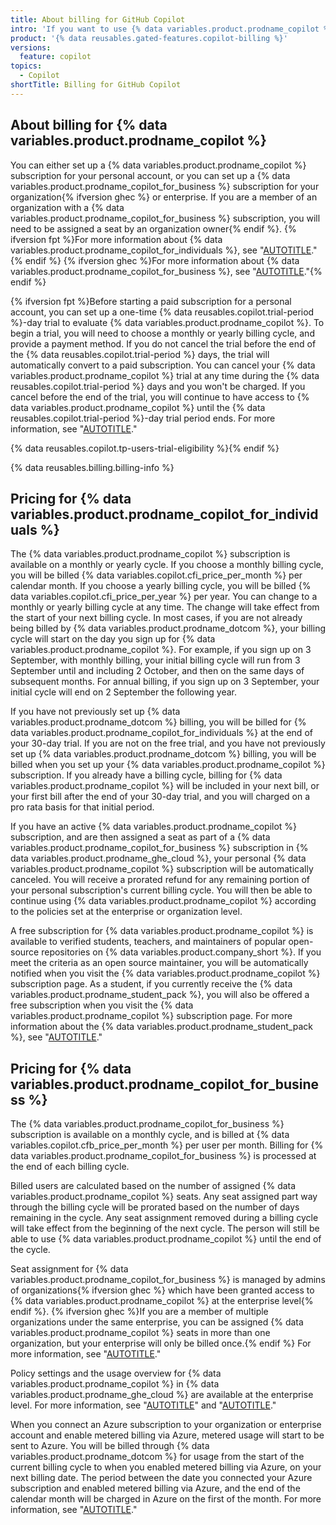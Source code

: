 ```yaml
---
title: About billing for GitHub Copilot
intro: 'If you want to use {% data variables.product.prodname_copilot %}, you either need a subscription for {% data variables.product.prodname_copilot %} in your personal account, or you need to be assigned a seat by an organization {% ifversion ghec %}on {% data variables.product.prodname_ghe_cloud %}{% endif %} with a subscription for {% data variables.product.prodname_copilot_for_business %}.'
product: '{% data reusables.gated-features.copilot-billing %}'
versions:
  feature: copilot
topics:
  - Copilot
shortTitle: Billing for GitHub Copilot
---
```


## About billing for {% data variables.product.prodname_copilot %}

You can either set up a {% data variables.product.prodname_copilot %} subscription for your personal account, or you can set up a {% data variables.product.prodname_copilot_for_business %} subscription for your organization{% ifversion ghec %} or enterprise. If you are a member of an organization with a {% data variables.product.prodname_copilot_for_business %} subscription, you will need to be assigned a seat by an organization owner{% endif %}. {% ifversion fpt %}For more information about {% data variables.product.prodname_copilot_for_individuals %}, see "[AUTOTITLE](/copilot/overview-of-github-copilot/about-github-copilot-individual)."{% endif %} {% ifversion ghec %}For more information about {% data variables.product.prodname_copilot_for_business %}, see "[AUTOTITLE](/copilot/overview-of-github-copilot/about-github-copilot-business)."{% endif %}

{% ifversion fpt %}Before starting a paid subscription for a personal account, you can set up a one-time {% data reusables.copilot.trial-period %}-day trial to evaluate {% data variables.product.prodname_copilot %}. To begin a trial, you will need to choose a monthly or yearly billing cycle, and provide a payment method. If you do not cancel the trial before the end of the {% data reusables.copilot.trial-period %} days, the trial will automatically convert to a paid subscription. You can cancel your {% data variables.product.prodname_copilot %} trial at any time during the {% data reusables.copilot.trial-period %} days and you won't be charged. If you cancel before the end of the trial, you will continue to have access to {% data variables.product.prodname_copilot %} until the {% data reusables.copilot.trial-period %}-day trial period ends. For more information, see "[AUTOTITLE](/billing/managing-billing-for-github-copilot/managing-your-github-copilot-subscription-for-your-personal-account)."

{% data reusables.copilot.tp-users-trial-eligibility %}{% endif %}

{% data reusables.billing.billing-info %}

## Pricing for {% data variables.product.prodname_copilot_for_individuals %}

The {% data variables.product.prodname_copilot %} subscription is available on a monthly or yearly cycle. If you choose a monthly billing cycle, you will be billed {% data variables.copilot.cfi_price_per_month %} per calendar month. If you choose a yearly billing cycle, you will be billed {% data variables.copilot.cfi_price_per_year %} per year. You can change to a monthly or yearly billing cycle at any time. The change will take effect from the start of your next billing cycle. In most cases, if you are not already being billed by {% data variables.product.prodname_dotcom %}, your billing cycle will start on the day you sign up for {% data variables.product.prodname_copilot %}. For example, if you sign up on 3 September, with monthly billing, your initial billing cycle will run from 3 September until and including 2 October, and then on the same days of subsequent months. For annual billing, if you sign up on 3 September, your initial cycle will end on 2 September the following year.

If you have not previously set up {% data variables.product.prodname_dotcom %} billing, you will be billed for {% data variables.product.prodname_copilot_for_individuals %} at the end of your 30-day trial. If you are not on the free trial, and you have not previously set up {% data variables.product.prodname_dotcom %} billing, you will be billed when you set up your {% data variables.product.prodname_copilot %} subscription. If you already have a billing cycle, billing for {% data variables.product.prodname_copilot %} will be included in your next bill, or your first bill after the end of your 30-day trial, and you will charged on a pro rata basis for that initial period.

If you have an active {% data variables.product.prodname_copilot %} subscription, and are then assigned a seat as part of a {% data variables.product.prodname_copilot_for_business %} subscription in {% data variables.product.prodname_ghe_cloud %}, your personal {% data variables.product.prodname_copilot %} subscription will be automatically canceled. You will receive a prorated refund for any remaining portion of your personal subscription's current billing cycle. You will then be able to continue using {% data variables.product.prodname_copilot %} according to the policies set at the enterprise or organization level.

A free subscription for {% data variables.product.prodname_copilot %} is available to verified students, teachers, and maintainers of popular open-source repositories on {% data variables.product.company_short %}. If you meet the criteria as an open source maintainer, you will be automatically notified when you visit the {% data variables.product.prodname_copilot %} subscription page. As a student, if you currently receive the {% data variables.product.prodname_student_pack %}, you will also be offered a free subscription when you visit the {% data variables.product.prodname_copilot %} subscription page. For more information about the {% data variables.product.prodname_student_pack %}, see "[AUTOTITLE](/free-pro-team@latest/education/explore-the-benefits-of-teaching-and-learning-with-github-education/github-global-campus-for-students/apply-to-github-global-campus-as-a-student)."

## Pricing for {% data variables.product.prodname_copilot_for_business %}

The {% data variables.product.prodname_copilot_for_business %} subscription is available on a monthly cycle, and is billed at {% data variables.copilot.cfb_price_per_month %} per user per month. Billing for {% data variables.product.prodname_copilot_for_business %} is processed at the end of each billing cycle.

Billed users are calculated based on the number of assigned {% data variables.product.prodname_copilot %} seats. Any seat assigned part way through the billing cycle will be prorated based on the number of days remaining in the cycle. Any seat assignment removed during a billing cycle will take effect from the beginning of the next cycle. The person will still be able to use {% data variables.product.prodname_copilot %} until the end of the cycle.

Seat assignment for {% data variables.product.prodname_copilot_for_business %} is managed by admins of organizations{% ifversion ghec %} which have been granted access to {% data variables.product.prodname_copilot %} at the enterprise level{% endif %}. {% ifversion ghec %}If you are a member of multiple organizations under the same enterprise, you can be assigned {% data variables.product.prodname_copilot %} seats in more than one organization, but your enterprise will only be billed once.{% endif %} For more information, see "[AUTOTITLE](/copilot/configuring-github-copilot/configuring-github-copilot-settings-in-your-organization)."

Policy settings and the usage overview for {% data variables.product.prodname_copilot %} in {% data variables.product.prodname_ghe_cloud %} are available at the enterprise level. For more information, see "[AUTOTITLE](/enterprise-cloud@latest/admin/policies/enforcing-policies-for-your-enterprise/enforcing-policies-for-github-copilot-in-your-enterprise)" and "[AUTOTITLE](/enterprise-cloud@latest/billing/managing-billing-for-github-copilot/viewing-your-github-copilot-usage)."

When you connect an Azure subscription to your organization or enterprise account and enable metered billing via Azure, metered usage will start to be sent to Azure. You will be billed through {% data variables.product.prodname_dotcom %} for usage from the start of the current billing cycle to when you enabled metered billing via Azure, on your next billing date. The period between the date you connected your Azure subscription and enabled metered billing via Azure, and the end of the calendar month will be charged in Azure on the first of the month. For more information, see "[AUTOTITLE](/billing/managing-the-plan-for-your-github-account/connecting-an-azure-subscription)."
